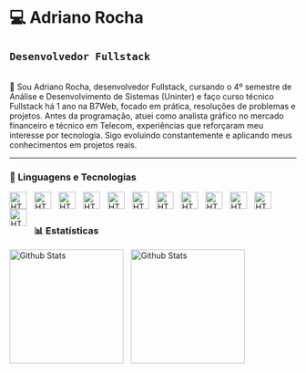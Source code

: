 # 💻 Adriano Rocha 

**`Desenvolvedor Fullstack`** 
---

<br>
👋 Sou Adriano Rocha, desenvolvedor Fullstack, cursando o 4º semestre de Análise e Desenvolvimento de Sistemas (Uninter) e faço curso técnico Fullstack há 1 ano na B7Web, focado em prática, resoluções de problemas e projetos.
Antes da programação, atuei como analista gráfico no mercado financeiro e técnico em Telecom, experiências que reforçaram meu interesse por tecnologia.
Sigo evoluindo constantemente e aplicando meus conhecimentos em projetos reais.

---

### 🤖 Linguagens e Tecnologias

<img
  align="left"
  title="HTML"
  width="30px"
  style="padding-right: 10px"
  src="https://cdn.jsdelivr.net/gh/devicons/devicon@latest/icons/html5/html5-original.svg"
/>

<img
  align="left"
  title="HTML"
  width="30px"
  style="padding-right: 10px"
  src="https://cdn.jsdelivr.net/gh/devicons/devicon@latest/icons/css3/css3-original.svg"
/>

<img
  align="left"
  title="HTML"
  width="30px"
  style="padding-right: 10px"
  src="https://cdn.jsdelivr.net/gh/devicons/devicon@latest/icons/javascript/javascript-original.svg"
/>

<img
  align="left"
  title="HTML"
  width="30px"
  style="padding-right: 10px"
  src="https://cdn.jsdelivr.net/gh/devicons/devicon@latest/icons/typescript/typescript-original.svg"
/>

<img
  align="left"
  title="HTML"
  width="30px"
  style="padding-right: 10px"
  src="https://cdn.jsdelivr.net/gh/devicons/devicon@latest/icons/react/react-original.svg"
/>

<img
  align="left"
  title="HTML"
  width="30px"
  style="padding-right: 10px"
  src="https://cdn.jsdelivr.net/gh/devicons/devicon@latest/icons/tailwindcss/tailwindcss-original.svg"
/>

<img
  align="left"
  title="HTML"
  width="30px"
  style="padding-right: 10px"
  src="https://cdn.jsdelivr.net/gh/devicons/devicon@latest/icons/git/git-original.svg"
/>

<img
  align="left"
  title="HTML"
  width="30px"
  style="padding-right: 10px"
  src="https://cdn.jsdelivr.net/gh/devicons/devicon@latest/icons/bootstrap/bootstrap-original.svg"
/>

<img
  align="left"
  title="HTML"
  width="30px"
  style="padding-right: 10px"
  src="https://cdn.jsdelivr.net/gh/devicons/devicon@latest/icons/nodejs/nodejs-original.svg"
/>

<img
  align="left"
  title="HTML"
  width="30px"
  style="padding-right: 10px"  
  src="https://cdn.jsdelivr.net/gh/devicons/devicon@latest/icons/java/java-original-wordmark.svg"          
/>

<img
  align="left"
  title="HTML"
  width="30px"
  style="padding-right: 10px"
  src="https://cdn.jsdelivr.net/gh/devicons/devicon@latest/icons/azuresqldatabase/azuresqldatabase-original.svg"
/>

<img
  align="left"
  title="HTML"
  width="30px"
  style="padding-right: 10px"
  src="https://cdn.jsdelivr.net/gh/devicons/devicon@latest/icons/python/python-original.svg"
/>

<br />
<br />

### 📊 Estatísticas

<img
  align="left"
  alt="Github Stats"
  height="200"
  style="padding-right: 10px"
  src="https://github-readme-stats.vercel.app/api?username=adriano-rocha&show_icons=true&theme=highcontrast&include_all_commits=true&locale=pt-br"
/>

<img
  align="left"
  alt="Github Stats"
  height="200"
  style="padding-right: 10px"
  src="https://github-readme-stats.vercel.app/api/top-langs/?username=adriano-rocha&theme=merko&layout=compact&custom_title=Tecnologias&langs_count=5"
/>
